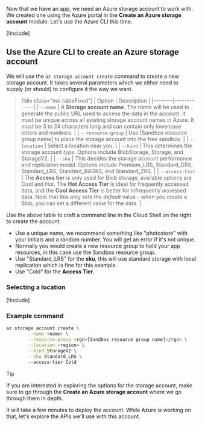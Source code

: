 Now that we have an app, we need an Azure storage account to work with. We created one using the Azure portal in the **Create an Azure storage account** module. Let's use the Azure CLI this time.

<!-- Activate the sandbox -->
[!include[](../../../includes/azure-sandbox-activate.md)]

## Use the Azure CLI to create an Azure storage account

We will use the `az storage account create` command to create a new storage account. It takes several parameters which we either need to supply (or should) to configure it the way we want.

> [!div class="mx-tableFixed"]
> | Option | Description |
> |--------|-------------|
> | `--name` | A **Storage account name**. The name will be used to generate the public URL used to access the data in the account. It must be unique across all existing storage account names in Azure. It must be 3 to 24 characters long and can contain only lowercase letters and numbers. |
> | `--resource-group` | Use <rgn>[Sandbox resource group name]</rgn> to place the storage account into the free sandbox. |
> | `--location` | Select a location near you. |
> | `--kind` | This determines the storage account _type_. Options include BlobStorage, Storage, and StorageV2. |
> | `--sku` | This decides the storage account performance and replication model. Options include Premium_LRS, Standard_GRS, Standard_LRS, Standard_RAGRS, and Standard_ZRS. |
> | `--access-tier` | The **Access tier** is only used for Blob storage, available options are Cool and Hot. The **Hot Access Tier** is ideal for frequently accessed data, and the **Cool Access Tier** is better for infrequently accessed data. Note that this only sets the _default_ value - when you create a Blob, you can set a different value for the data. |
    
Use the above table to craft a command line in the Cloud Shell on the right to create the account.
- Use a unique name, we recommend something like "photostore" with your initials and a random number. You will get an error if it's not unique.
- Normally you would create a new resource group to hold your app resources, in this case use the Sandbox resource group.
- Use "Standard_LRS" for the **sku**, this will use standard storage with local replication which is fine for this example.
- Use "Cold" for the **Access Tier**.

### Selecting a location
<!-- Resource selection -->
[!include[](../../../includes/azure-sandbox-regions-first-mention-note.md)]

### Example command

```bash
az storage account create \
        --name <name> \
        --resource-group <rgn>[Sandbox resource group name]</rgn> \
        --location <region> \
        --kind StorageV2 \
        --sku Standard_LRS \ 
        --access-tier Cold
```

> [!TIP]
> If you are interested in exploring the options for the storage account, make sure to go through the **Create an Azure storage account** where we go through them in depth.

It will take a few minutes to deploy the account. While Azure is working on that, let's explore the APIs we'll use with this account.